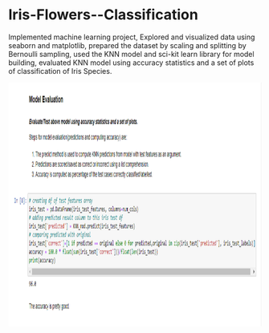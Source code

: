 # Iris-Flowers--Classification
Implemented machine learning project, Explored and visualized data using seaborn and matplotlib, prepared the dataset by scaling and splitting by Bernoulli sampling, used the KNN model and sci-kit learn library for model building, evaluated KNN model using accuracy statistics and a set of plots of classification of Iris Species.

<a target='_blank'>
  <img class='header-img' width=1102px height=486px src='https://raw.githubusercontent.com/hammadch1/Iris-Flowers--Classification/master/Result and Model Prediction.png' /></a>
